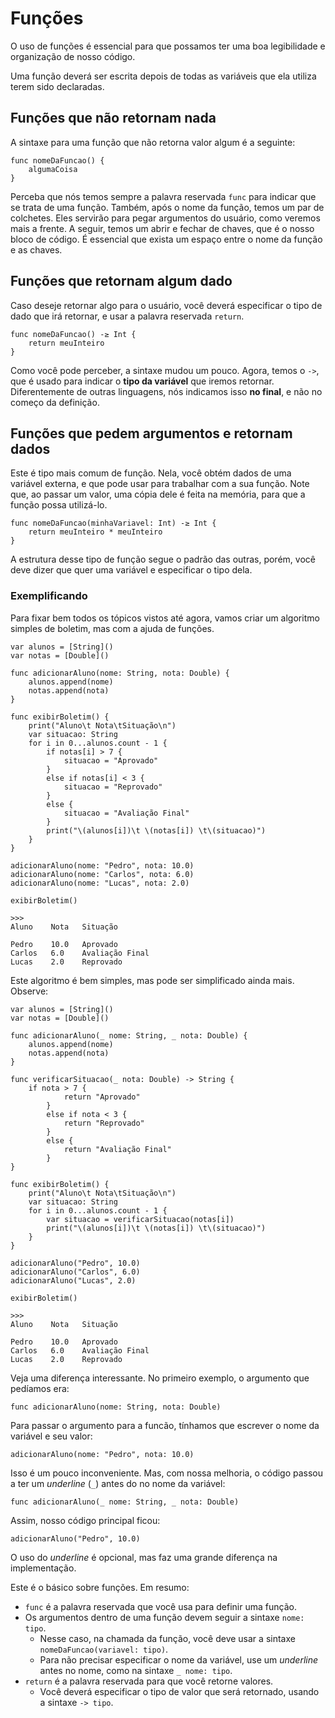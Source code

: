 # Funções

O uso de funções é essencial para que possamos ter uma boa legibilidade e organização de nosso código.

Uma função deverá ser escrita depois de todas as variáveis que ela utiliza terem sido declaradas.

## Funções que não retornam nada

A sintaxe para uma função que não retorna valor algum é a seguinte:

```
func nomeDaFuncao() {
    algumaCoisa
}
```

Perceba que nós temos sempre a palavra reservada ```func``` para indicar que se trata de uma função. Também, após o nome da função, temos um par de colchetes. Eles servirão para pegar argumentos do usuário, como veremos mais a frente. A seguir, temos um abrir e fechar de chaves, que é o nosso bloco de código. É essencial que exista um espaço entre o nome da função e as chaves.

## Funções que retornam algum dado

Caso deseje retornar algo para o usuário, você deverá especificar o tipo de dado que irá retornar, e usar a palavra reservada ```return```.

```
func nomeDaFuncao() -≥ Int {
    return meuInteiro
}
```

Como você pode perceber, a sintaxe mudou um pouco. Agora, temos o ```->```, que é usado para indicar o **tipo da variável** que iremos retornar. Diferentemente de outras linguagens, nós indicamos isso **no final**, e não no começo da definição.

## Funções que pedem argumentos e retornam dados

Este é tipo mais comum de função. Nela, você obtém dados de uma variável externa, e que pode usar para trabalhar com a sua função. Note que, ao passar um valor, uma cópia dele é feita na memória, para que a função possa utilizá-lo.

```
func nomeDaFuncao(minhaVariavel: Int) -≥ Int {
    return meuInteiro * meuInteiro
}
```

A estrutura desse tipo de função segue o padrão das outras, porém, você deve dizer que quer uma variável e especificar o tipo dela.

### Exemplificando

Para fixar bem todos os tópicos vistos até agora, vamos criar um algoritmo simples de boletim, mas com a ajuda de funções.

```
var alunos = [String]()
var notas = [Double]()

func adicionarAluno(nome: String, nota: Double) {
    alunos.append(nome)
    notas.append(nota)
}

func exibirBoletim() {
    print("Aluno\t Nota\tSituação\n")
    var situacao: String
    for i in 0...alunos.count - 1 {
        if notas[i] > 7 {
            situacao = "Aprovado"
        }
        else if notas[i] < 3 {
            situacao = "Reprovado"
        }
        else {
            situacao = "Avaliação Final"
        }
        print("\(alunos[i])\t \(notas[i]) \t\(situacao)")
    }
}

adicionarAluno(nome: "Pedro", nota: 10.0)
adicionarAluno(nome: "Carlos", nota: 6.0)
adicionarAluno(nome: "Lucas", nota: 2.0)

exibirBoletim()

>>>
Aluno	 Nota	Situação

Pedro	 10.0 	Aprovado
Carlos	 6.0 	Avaliação Final
Lucas	 2.0 	Reprovado
```
Este algoritmo é bem simples, mas pode ser simplificado ainda mais. Observe:

```
var alunos = [String]()
var notas = [Double]()

func adicionarAluno(_ nome: String, _ nota: Double) {
    alunos.append(nome)
    notas.append(nota)
}

func verificarSituacao(_ nota: Double) -> String {
    if nota > 7 {
            return "Aprovado"
        }
        else if nota < 3 {
            return "Reprovado"
        }
        else {
            return "Avaliação Final"
        }
}

func exibirBoletim() {
    print("Aluno\t Nota\tSituação\n")
    var situacao: String
    for i in 0...alunos.count - 1 {
        var situacao = verificarSituacao(notas[i])
        print("\(alunos[i])\t \(notas[i]) \t\(situacao)")
    }
}

adicionarAluno("Pedro", 10.0)
adicionarAluno("Carlos", 6.0)
adicionarAluno("Lucas", 2.0)

exibirBoletim()

>>>
Aluno	 Nota	Situação

Pedro	 10.0 	Aprovado
Carlos	 6.0 	Avaliação Final
Lucas	 2.0 	Reprovado
```
Veja uma diferença interessante. No primeiro exemplo, o argumento que pedíamos era:

```func adicionarAluno(nome: String, nota: Double)```

Para passar o argumento para a funcão, tínhamos que escrever o nome da variável e seu valor:

```adicionarAluno(nome: "Pedro", nota: 10.0)```

Isso é um pouco inconveniente. Mas, com nossa melhoria, o código passou a ter um *underline* (`_`) antes do no nome da variável:

```func adicionarAluno(_ nome: String, _ nota: Double)```

Assim, nosso código principal ficou:

```adicionarAluno("Pedro", 10.0)```

O uso do *underline* é opcional, mas faz uma grande diferença na implementação.

Este é o básico sobre funções. Em resumo:

- ```func``` é a palavra reservada que você usa para definir uma função.
- Os argumentos dentro de uma função devem seguir a sintaxe ```nome: tipo```.
    - Nesse caso, na chamada da função, você deve usar a sintaxe ```nomeDaFuncao(variavel: tipo)```.
    - Para não precisar especificar o nome da variável, use um *underline* antes no nome, como na sintaxe ```_ nome: tipo```.
- ```return``` é a palavra reservada para que você retorne valores.
    - Você deverá especificar o tipo de valor que será retornado, usando a sintaxe ```-> tipo```.
